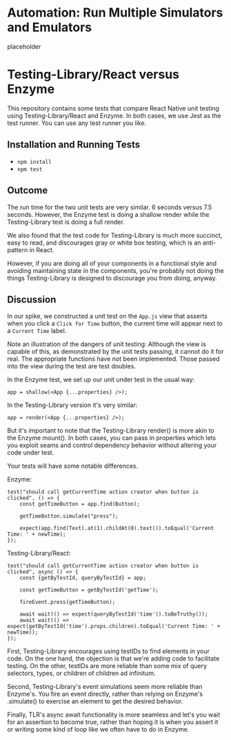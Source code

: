 # Automation: Run Multiple Simulators and Emulators

placeholder

# Testing-Library/React versus Enzyme

This repository contains some tests that compare React Native
unit testing using Testing-Library/React and Enzyme.  In both
cases, we use Jest as the test runner.  You can use any test
runner you like.

## Installation and Running Tests

* `npm install`
* `npm test`

## Outcome
The run time for the two unit tests are very similar. 6 seconds
versus 7.5 seconds.  However, the Enzyme test is doing a
shallow render while the Testing-Library test is doing
a full render.  

We also found that the test code for Testing-Library is
much more succinct, easy to read, and discourages gray
or white box testing, which is an anti-pattern in React.

However, if you are doing all of your components in a 
functional style and avoiding maintaining state in the
components, you're probably not doing the things 
Testing-Library is designed to discourage you from doing,
anyway.

## Discussion
In our spike, we constructed a unit test on the `App.js`
view that asserts when you click a `Click for Time` button,
the current time will appear next to a `Current Time` label.

Note an illustration of the dangers of unit testing:  Although
the view is capable of this, as demonstrated by the unit
tests passing, it cannot do it for real.  The appropriate
functions have not been implemented.  Those passed into
the view during the test are test doubles.

In the Enzyme test, we set up our unit under test in the
usual way:

`app = shallow(<App {...properties} />);`

In the Testing-Library version it's very similar:

`app = render(<App {...properties} />);`

But it's important to note that the Testing-Library render()
is more akin to the Enzyme mount().  In both cases, you can
pass in properties which lets you exploit seams and
control dependency behavior without altering your code
under test.

Your tests will have some notable differences.

Enzyme:

```
test("should call getCurrentTime action creator when button is clicked", () => {
    const getTimeButton = app.find(Button);

    getTimeButton.simulate("press");

    expect(app.find(Text).at(1).childAt(0).text()).toEqual('Current Time: ' + newTime);
});
```

Testing-Library/React:

```
test("should call getCurrentTime action creator when button is clicked", async () => {
    const {getByTestId, queryByTestId} = app;

    const getTimeButton = getByTestId('getTime');

    fireEvent.press(getTimeButton);

    await wait(() => expect(queryByTestId('time')).toBeTruthy());
    await wait(() => expect(getByTestId('time').props.children).toEqual('Current Time: ' + newTime));
});
```

First, Testing-Library encourages using testIDs to find
elements in your code.  On the one hand, the objection
is that we're adding code to facilitate testing.  On the
other, testIDs are more reliable than some mix of query
selectors, types, or children of children ad infinitum.

Second, Testing-Library's event simulations seem more
reliable than Enzyme's.  You fire an event directly,
rather than relying on Enzyme's .simulate() to exercise
an element to get the desired behavior.

Finally, TLR's async await functionality is more seamless
and let's you wait for an assertion to become true, rather
than hoping it is when you assert it or writing some kind
of loop like we often have to do in Enzyme.